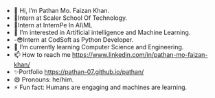 - 👋 Hi, I’m Pathan Mo. Faizan Khan.
- 🚀Intern at Scaler School Of Technology.
- 🌟Intern at InternPe In AI\ML
- 👀 I’m interested in Artificial intelligence and Machine Learning.
- -😎Intern at CodSoft as Python Developer.
- 🌱 I’m currently learning Computer Science and Engineering.
- 📫 How to reach me https://www.linkedin.com/in/pathan-mo-faizan-khan/
- ✨Portfolio https://pathan-07.github.io/pathan/
- 😄 Pronouns: he/him.
- ⚡ Fun fact: Humans are engaging and machines are learning.

<!---
pathan-07/pathan-07 is a ✨ special ✨ repository because its `README.md` (this file) appears on your GitHub profile.
You can click the Preview link to take a look at your changes.
--->

